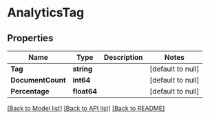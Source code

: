 # AnalyticsTag

## Properties
Name | Type | Description | Notes
------------ | ------------- | ------------- | -------------
**Tag** | **string** |  | [default to null]
**DocumentCount** | **int64** |  | [default to null]
**Percentage** | **float64** |  | [default to null]

[[Back to Model list]](../README.md#documentation-for-models) [[Back to API list]](../README.md#documentation-for-api-endpoints) [[Back to README]](../README.md)

